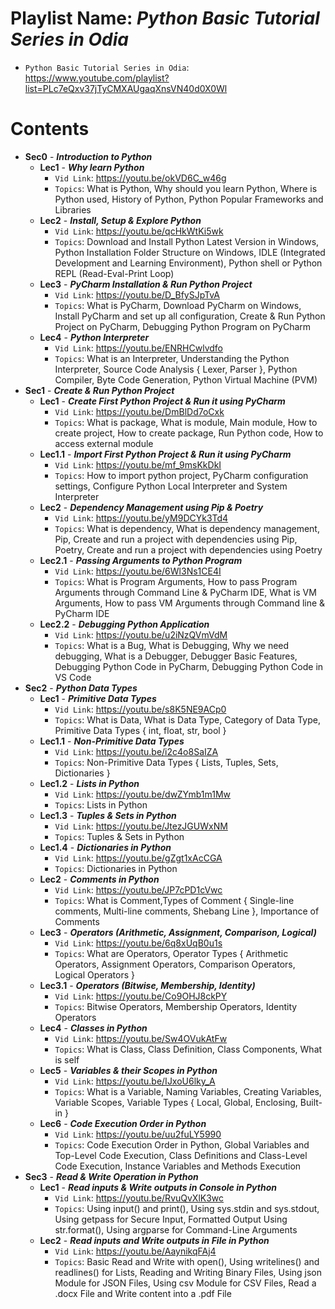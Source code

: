 # Playlist Name: _Python Basic Tutorial Series in Odia_

- `Python Basic Tutorial Series in Odia`: https://www.youtube.com/playlist?list=PLc7eQxv37jTyCMXAUgaqXnsVN40d0X0Wl

# Contents

- **Sec0** - **_Introduction to Python_**
  - **Lec1** - **_Why learn Python_**
    - `Vid Link`: https://youtu.be/okVD6C_w46g
    - `Topics`: What is Python, Why should you learn Python, Where is Python used, History of Python, Python Popular Frameworks and Libraries
  - **Lec2** - **_Install, Setup & Explore Python_**
    - `Vid Link`: https://youtu.be/qcHkWtKi5wk
    - `Topics`: Download and Install Python Latest Version in Windows, Python Installation Folder Structure on Windows, IDLE (Integrated Development and Learning Environment), Python shell or Python REPL (Read-Eval-Print Loop)
  - **Lec3** - **_PyCharm Installation & Run Python Project_**
    - `Vid Link`: https://youtu.be/D_BfySJpTvA
    - `Topics`: What is PyCharm, Download PyCharm on Windows, Install PyCharm and set up all configuration, Create & Run Python Project on PyCharm, Debugging Python Program on PyCharm
  - **Lec4** - **_Python Interpreter_**
    - `Vid Link`: https://youtu.be/ENRHCwlvdfo
    - `Topics`: What is an Interpreter, Understanding the Python Interpreter, Source Code Analysis { Lexer, Parser }, Python Compiler, Byte Code Generation, Python Virtual Machine (PVM)
- **Sec1** - **_Create & Run Python Project_**
  - **Lec1** - **_Create First Python Project & Run it using PyCharm_**
    - `Vid Link`: https://youtu.be/DmBlDd7oCxk
    - `Topics`: What is package, What is module, Main module, How to create project, How to create package, Run Python code, How to access external module
  - **Lec1.1** - **_Import First Python Project & Run it using PyCharm_**
    - `Vid Link`: https://youtu.be/mf_9msKkDkI
    - `Topics`: How to import python project, PyCharm configuration settings, Configure Python Local Interpreter and System Interpreter
  - **Lec2** - **_Dependency Management using Pip & Poetry_**
    - `Vid Link`: https://youtu.be/yM9DCYk3Td4
    - `Topics`: What is dependency, What is dependency management, Pip, Create and run a project with dependencies using Pip, Poetry, Create and run a project with dependencies using Poetry
  - **Lec2.1** - **_Passing Arguments to Python Program_**
    - `Vid Link`: https://youtu.be/6Wl3Ns1CE4I
    - `Topics`: What is Program Arguments, How to pass Program Arguments through Command Line & PyCharm IDE, What is VM Arguments, How to pass VM Arguments through Command line & PyCharm IDE
  - **Lec2.2** - **_Debugging Python Application_**
    - `Vid Link`: https://youtu.be/u2iNzQVmVdM
    - `Topics`: What is a Bug, What is Debugging, Why we need debugging, What is a Debugger, Debugger Basic Features, Debugging Python Code in PyCharm, Debugging Python Code in VS Code
- **Sec2** - **_Python Data Types_**
  - **Lec1** - **_Primitive Data Types_**
    - `Vid Link`: https://youtu.be/s8K5NE9ACp0
    - `Topics`: What is Data, What is Data Type, Category of Data Type, Primitive Data Types { int, float, str, bool }
  - **Lec1.1** - **_Non-Primitive Data Types_**
    - `Vid Link`: https://youtu.be/i2c4o8SaIZA
    - `Topics`: Non-Primitive Data Types { Lists, Tuples, Sets, Dictionaries }
  - **Lec1.2** - **_Lists in Python_**
    - `Vid Link`: https://youtu.be/dwZYmb1m1Mw
    - `Topics`: Lists in Python
  - **Lec1.3** - **_Tuples & Sets in Python_**
    - `Vid Link`: https://youtu.be/JtezJGUWxNM
    - `Topics`: Tuples & Sets in Python
  - **Lec1.4** - **_Dictionaries in Python_**
    - `Vid Link`: https://youtu.be/gZgt1xAcCGA
    - `Topics`: Dictionaries in Python
  - **Lec2** - **_Comments in Python_**
    - `Vid Link`: https://youtu.be/JP7cPD1cVwc
    - `Topics`: What is Comment,Types of Comment { Single-line comments, Multi-line comments, Shebang Line }, Importance of Comments
  - **Lec3** - **_Operators (Arithmetic, Assignment, Comparison, Logical)_**
    - `Vid Link`: https://youtu.be/6q8xUqB0u1s
    - `Topics`: What are Operators, Operator Types { Arithmetic Operators, Assignment Operators, Comparison Operators, Logical Operators }
  - **Lec3.1** - **_Operators (Bitwise, Membership, Identity)_**
    - `Vid Link`: https://youtu.be/Co9OHJ8ckPY
    - `Topics`: Bitwise Operators, Membership Operators, Identity Operators
  - **Lec4** - **_Classes in Python_**
    - `Vid Link`: https://youtu.be/Sw4OVukAtFw
    - `Topics`: What is Class, Class Definition, Class Components, What is self
  - **Lec5** - **_Variables & their Scopes in Python_**
    - `Vid Link`: https://youtu.be/IJxoU6lky_A
    - `Topics`: What is a Variable, Naming Variables, Creating Variables, Variable Scopes, Variable Types { Local, Global, Enclosing, Built-in }
  - **Lec6** - **_Code Execution Order in Python_**
    - `Vid Link`: https://youtu.be/uu2fuLY5990
    - `Topics`: Code Execution Order in Python, Global Variables and Top-Level Code Execution, Class Definitions and Class-Level Code Execution, Instance Variables and Methods Execution
- **Sec3** - **_Read & Write Operation in Python_**
  - **Lec1** - **_Read inputs & Write outputs in Console in Python_**
    - `Vid Link`: https://youtu.be/RvuQvXlK3wc
    - `Topics`: Using input() and print(), Using sys.stdin and sys.stdout, Using getpass for Secure Input, Formatted Output Using str.format(), Using argparse for Command-Line Arguments
  - **Lec2** - **_Read inputs and Write outputs in File in Python_**
    - `Vid Link`: https://youtu.be/AaynikqFAj4
    - `Topics`: Basic Read and Write with open(), Using writelines() and readlines() for Lists, Reading and Writing Binary Files, Using json Module for JSON Files, Using csv Module for CSV Files, Read a .docx File and Write content into a .pdf File
